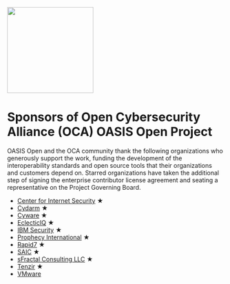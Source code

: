 <img src="artwork/Logo Files/OCA 1.png" width="200">

# Sponsors of Open Cybersecurity Alliance (OCA) OASIS Open Project

OASIS Open and the OCA community thank the following organizations who generously support the work, funding the development of the interoperability standards and open source tools that their organizations and customers depend on. Starred organizations have taken the additional step of signing the enterprise contributor license agreement and seating a representative on the Project Governing Board.


* [Center for Internet Security](https://www.cisecurity.org/) &bigstar;
* [Cydarm](https://cydarm.com/) &bigstar;
* [Cyware](https://cyware.com/) &bigstar;
* [EclecticIQ](https://www.eclecticiq.com/) &bigstar;
* [IBM Security](https://www.ibm.com/security) &bigstar;
* [Prophecy International](https://www.prophecyinternational.com/)  &bigstar;
* [Rapid7](https://www.rapid7.com/) &bigstar;
* [SAIC](http://www.saic.com/) &bigstar;
* [sFractal Consulting LLC](https://www.sfractal.com/) &bigstar;
* [Tenzir](https://tenzir.com/) &bigstar;
* [VMware](https://www.vmware.com/) 

